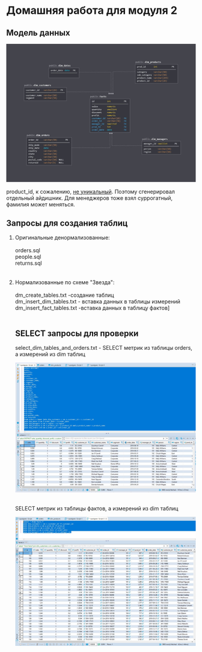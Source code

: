# Домашняя работа для модуля 2

## Модель данных
![image](https://github.com/freemastera/data-engineering-homework/blob/master/DE-101/Module2/img/data_model_superstore.jpg)

product_id, к сожалению, [не уникальный](https://github.com/freemastera/data-engineering-homework/blob/master/DE-101/Module2/img/product_id%20%D0%BD%D0%B5%20%D1%83%D0%BD%D0%B8%D0%BA%D0%B0%D0%BB%D1%8C%D0%BD%D1%8B%D0%B9.jpg). 
Поэтому сгенерировал отдельный айдишник. Для менеджеров тоже взял суррогатный, фамилия может меняться.

## Запросы для создания таблиц

<ol>
<li>Оригинальные денормализованные:<br><br>
orders.sql<br>
people.sql<br>
returns.sql<br>
 </li>
<br><br>
<li>Нормализованные по схеме "Звезда":<br><br>
dm_create_tables.txt -создание таблиц<br>
dm_insert_dim_tables.txt - вставка данных в таблицы измерений<br>
dm_insert_fact_tables.txt -вставка данных в таблицу фактов]<br><br>
    
  </li>

## SELECT запросы для проверки

select_dim_tables_and_orders.txt - SELECT  метрик из таблицы orders, а измерений из dim таблиц<br>
 
![image](https://github.com/freemastera/data-engineering-homework/blob/master/DE-101/Module2/img/select_dimtables_and_orders.jpg)
 <br><br>
 
SELECT метрик из таблицы фактов, а измерений из dim таблиц<br>

![image](https://github.com/freemastera/data-engineering-homework/blob/master/DE-101/Module2/img/select_dimtables_and_facts.jpg)

